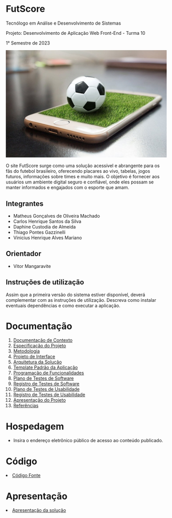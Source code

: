 # FutScore

Tecnólogo em Análise e Desenvolvimento de Sistemas

Projeto: Desenvolvimento de Aplicação Web Front-End - Turma 10

1° Semestre de 2023

![futscore](https://github.com/ICEI-PUC-Minas-PMV-ADS/pmv-ads-2023-1-e1-proj-web-t10-futscore/blob/main/docs/img/futscore.jpg)

O site FutScore surge como uma solução acessível e abrangente para os fãs do futebol brasileiro, oferecendo placares ao vivo, tabelas, jogos futuros, informações sobre times e muito mais. O objetivo é fornecer aos usuários um ambiente digital seguro e confiável, onde eles possam se manter informados e engajados com o esporte que amam.

## Integrantes

- Matheus Gonçalves de Oliveira Machado
- Carlos Henrique Santos da Silva
- Daphine Custodia de Almeida
- Thiago Pontes Gazzinelli
- Vinicius Henrique Alves Mariano

## Orientador

- Vitor Mangaravite

## Instruções de utilização

Assim que a primeira versão do sistema estiver disponível, deverá complementar com as instruções de utilização. Descreva como instalar eventuais dependências e como executar a aplicação.

# Documentação

<ol>
<li><a href="docs/01-Documentação de Contexto.md"> Documentação de Contexto</a></li>
<li><a href="docs/02-Especificação do Projeto.md"> Especificação do Projeto</a></li>
<li><a href="docs/03-Metodologia.md"> Metodologia</a></li>
<li><a href="docs/04-Projeto de Interface.md"> Projeto de Interface</a></li>
<li><a href="docs/05-Arquitetura da Solução.md"> Arquitetura da Solução</a></li>
<li><a href="docs/06-Template Padrão da Aplicação.md"> Template Padrão da Aplicação</a></li>
<li><a href="docs/07-Programação de Funcionalidades.md"> Programação de Funcionalidades</a></li>
<li><a href="docs/08-Plano de Testes de Software.md"> Plano de Testes de Software</a></li>
<li><a href="docs/09-Registro de Testes de Software.md"> Registro de Testes de Software</a></li>
<li><a href="docs/10-Plano de Testes de Usabilidade.md"> Plano de Testes de Usabilidade</a></li>
<li><a href="docs/11-Registro de Testes de Usabilidade.md"> Registro de Testes de Usabilidade</a></li>
<li><a href="docs/12-Apresentação do Projeto.md"> Apresentação do Projeto</a></li>
<li><a href="docs/13-Referências.md"> Referências</a></li>
</ol>

# Hospedagem

* Insira o endereço eletrônico público de acesso ao conteúdo publicado. 

# Código

<li><a href="src/README.md"> Código Fonte</a></li>

# Apresentação

<li><a href="presentation/README.md"> Apresentação da solução</a></li>
